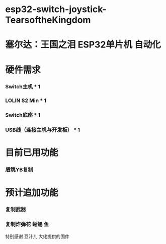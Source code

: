 # esp32-switch-joystick-TearsoftheKingdom
# 塞尔达：王国之泪 ESP32单片机 自动化

# 硬件需求
### Switch主机 * 1
### LOLIN S2 Min * 1
### Switch底座 * 1
### USB线（连接主机与开发板） * 1


# 目前已用功能
### 盾跳YB复制

# 预计追加功能
### 复制武器
### 复制炸弹花 蜥蜴 鱼



特别感谢 
豆汁儿 大佬提供的固件
